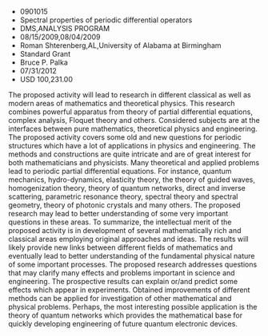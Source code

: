 
* 0901015
* Spectral properties of periodic differential operators
* DMS,ANALYSIS PROGRAM
* 08/15/2009,08/04/2009
* Roman Shterenberg,AL,University of Alabama at Birmingham
* Standard Grant
* Bruce P. Palka
* 07/31/2012
* USD 100,231.00

The proposed activity will lead to research in different classical as well as
modern areas of mathematics and theoretical physics. This research combines
powerful apparatus from theory of partial differential equations, complex
analysis, Floquet theory and others. Considered subjects are at the interfaces
between pure mathematics, theoretical physics and engineering. The proposed
activity covers some old and new questions for periodic structures which have a
lot of applications in physics and engineering. The methods and constructions
are quite intricate and are of great interest for both mathematicians and
physicists. Many theoretical and applied problems lead to periodic partial
differential equations. For instance, quantum mechanics, hydro-dynamics,
elasticity theory, the theory of guided waves, homogenization theory, theory of
quantum networks, direct and inverse scattering, parametric resonance theory,
spectral theory and spectral geometry, theory of photonic crystals and many
others. The proposed research may lead to better understanding of some very
important questions in these areas. To summarize, the intellectual merit of the
proposed activity is in development of several mathematically rich and classical
areas employing original approaches and ideas. The results will likely provide
new links between different fields of mathematics and eventually lead to better
understanding of the fundamental physical nature of some important processes.
The proposed research addresses questions that may clarify many effects and
problems important in science and engineering. The prospective results can
explain or/and predict some effects which appear in experiments. Obtained
improvements of different methods can be applied for investigation of other
mathematical and physical problems. Perhaps, the most interesting possible
application is the theory of quantum networks which provides the mathematical
base for quickly developing engineering of future quantum electronic devices.
